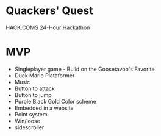 # Quackers' Quest
HACK.COMS 24-Hour Hackathon
# MVP
<ul>
<li>Singleplayer game - Build on the Goosetavoo's Favorite</li>
<li>Duck Mario Plataformer</li>
<li>Music</li>
<li>Button to attack</li>
<li>Button to jump</li>
<li>Purple Black Gold Color scheme</li>
<li>Embedded in a website</li>
<li>Point system.</li>
<li>Win/loose</li>
<li>sidescroller</li>
</ul>



